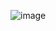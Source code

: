 ![image](https://user-images.githubusercontent.com/88237437/159333877-4b6317a1-282b-4fee-95d3-5ff98faab8c5.png)
